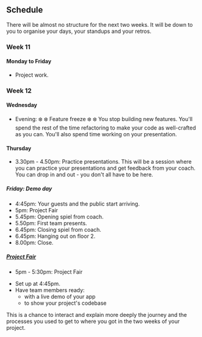 ## Schedule

There will be almost no structure for the next two weeks.  It will be down to you to organise your days, your standups and your retros.

### Week 11

#### Monday to Friday

* Project work.

### Week 12

#### Wednesday

* Evening: :snowflake: :snowflake: Feature freeze :snowflake: :snowflake: You stop building new features.  You'll spend the rest of the time refactoring to make your code as well-crafted as you can.  You'll also spend time working on your presentation.

#### Thursday

* 3.30pm - 4.50pm: Practice presentations. This will be a session where you can practice your presentations and get feedback from your coach.  You can drop in and out - you don't all have to be here.

##### Friday: Demo day

* 4:45pm: Your guests and the public start arriving.
* 5pm: Project Fair
* 5.45pm: Opening spiel from coach.
* 5.50pm: First team presents.
* 6.45pm: Closing spiel from coach.
* 6.45pm: Hanging out on floor 2.
* 8.00pm: Close.

##### [Project Fair](https://github.com/makersacademy/course/blob/master/pills/project_fair.md)

* 5pm - 5:30pm: Project Fair
- Set up at 4:45pm.
- Have team members ready:
  - with a live demo of your app
  - to show your project's codebase

This is a chance to interact and explain more deeply the journey and the processes you used to get to where you got in the two weeks of your project.



